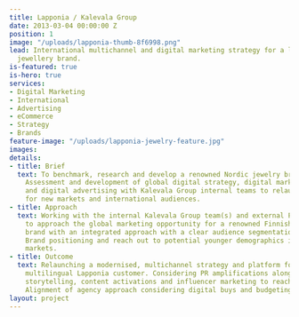 ```yaml
---
title: Lapponia / Kalevala Group
date: 2013-03-04 00:00:00 Z
position: 1
image: "/uploads/lapponia-thumb-8f6998.png"
lead: International multichannel and digital marketing strategy for a leading Nordic
  jewellery brand.
is-featured: true
is-hero: true
services:
- Digital Marketing
- International
- Advertising
- eCommerce
- Strategy
- Brands
feature-image: "/uploads/lapponia-jewelry-feature.jpg"
images: 
details:
- title: Brief
  text: To benchmark, research and develop a renowned Nordic jewelry brand Lapponia.
    Assessment and development of global digital strategy, digital marketing strategy
    and digital advertising with Kalevala Group internal teams to relaunch the brand
    for new markets and international audiences.
- title: Approach
  text: Working with the internal Kalevala Group team(s) and external PR agencies
    to approach the global marketing opportunity for a renowned Finnish jewellery
    brand with an integrated approach with a clear audience segmentation in mind.
    Brand positioning and reach out to potential younger demographics in multiple
    markets.
- title: Outcome
  text: Relaunching a modernised, multichannel strategy and platform for a global
    multilingual Lapponia customer. Considering PR amplifications alongside new original
    storytelling, content activations and influencer marketing to reach new audiences.
    Alignment of agency approach considering digital buys and budgeting.
layout: project
---
```


